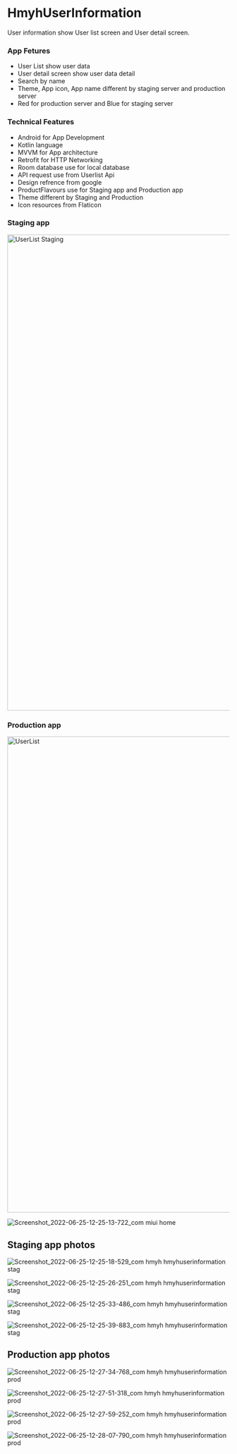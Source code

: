 # HmyhUserInformation
User information show User list screen and User detail screen.

### App Fetures

 * User List show user data
 * User detail screen show user data detail
 * Search by name
 * Theme, App icon, App name different by staging server and production server
 * Red for production server and Blue for staging server

### Technical Features

* Android for App Development
* Kotlin language
* MVVM for App architecture
* Retrofit for HTTP Networking
* Room database use for local database
* API request use from Userlist Api
* Design refrence from google
* ProductFlavours use for Staging app and Production app
* Theme different by Staging and Production
* Icon resources from Flaticon


### Staging app

<img width="1080" alt="UserList Staging" src="https://user-images.githubusercontent.com/53394999/183258728-3e27712a-6cab-4f22-b175-f683e2343bbe.png">

### Production app

<img width="1080" alt="UserList" src="https://user-images.githubusercontent.com/53394999/183258738-de95648f-5a74-4465-ac4a-13b089147e3d.png">



![Screenshot_2022-06-25-12-25-13-722_com miui home](https://user-images.githubusercontent.com/53394999/175760771-b86621ab-af20-45bc-8418-cb69ccd6208b.jpg)


## Staging app photos

![Screenshot_2022-06-25-12-25-18-529_com hmyh hmyhuserinformation stag](https://user-images.githubusercontent.com/53394999/175760779-bdb5cb15-fab5-45ce-9e71-085f0d913968.jpg)

![Screenshot_2022-06-25-12-25-26-251_com hmyh hmyhuserinformation stag](https://user-images.githubusercontent.com/53394999/175760789-6bb58d1c-fe82-41df-88b3-31ba23f838cc.jpg)

![Screenshot_2022-06-25-12-25-33-486_com hmyh hmyhuserinformation stag](https://user-images.githubusercontent.com/53394999/175760792-8d13fd84-0331-4194-b5ef-066b3dd6dff4.jpg)

![Screenshot_2022-06-25-12-25-39-883_com hmyh hmyhuserinformation stag](https://user-images.githubusercontent.com/53394999/175760794-58a00208-4e72-49e2-b1e7-163d88dc10f0.jpg)


## Production app photos

![Screenshot_2022-06-25-12-27-34-768_com hmyh hmyhuserinformation prod](https://user-images.githubusercontent.com/53394999/175760810-9baff15e-220b-4418-9a0c-85830738c9ec.jpg)

![Screenshot_2022-06-25-12-27-51-318_com hmyh hmyhuserinformation prod](https://user-images.githubusercontent.com/53394999/175760819-f1862646-15be-44a1-89ca-3a4095a031b0.jpg)

![Screenshot_2022-06-25-12-27-59-252_com hmyh hmyhuserinformation prod](https://user-images.githubusercontent.com/53394999/175760823-96bff539-c05a-4f11-b657-fa77cb242da4.jpg)

![Screenshot_2022-06-25-12-28-07-790_com hmyh hmyhuserinformation prod](https://user-images.githubusercontent.com/53394999/175760826-349012b6-a0f2-4f08-bd2c-bca1a91c0121.jpg)
